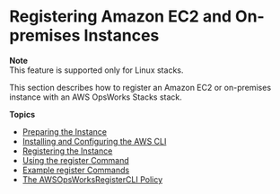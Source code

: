 # Registering Amazon EC2 and On\-premises Instances<a name="registered-instances-register-registering"></a>

**Note**  
This feature is supported only for Linux stacks\.

This section describes how to register an Amazon EC2 or on\-premises instance with an AWS OpsWorks Stacks stack\.

**Topics**
+ [Preparing the Instance](registered-instances-register-registering-prepare.md)
+ [Installing and Configuring the AWS CLI](registered-instances-register-registering-cli.md)
+ [Registering the Instance](registered-instances-register-registering-register.md)
+ [Using the register Command](registered-instances-register-registering-command.md)
+ [Example register Commands](registered-instances-register-registering-examples.md)
+ [The AWSOpsWorksRegisterCLI Policy](registered-instances-register-registering-template.md)